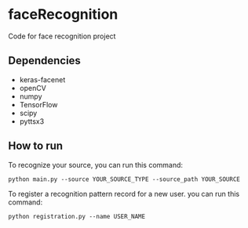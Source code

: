 # faceRecognition
 
Code for face recognition project

## Dependencies

- keras-facenet
- openCV
- numpy
- TensorFlow
- scipy
- pyttsx3

## How to run

To recognize your source, you can run this command:
```
python main.py --source YOUR_SOURCE_TYPE --source_path YOUR_SOURCE
```

To register a recognition pattern record for a new user. you can run this command:
```
python registration.py --name USER_NAME
```

